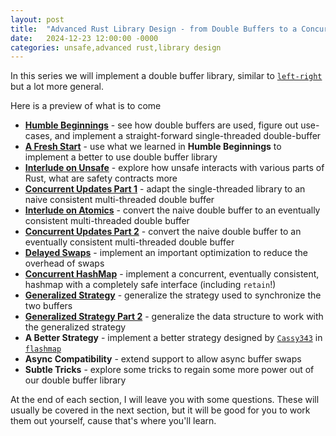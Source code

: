 ```yaml
---
layout: post
title:  "Advanced Rust Library Design - from Double Buffers to a Concurrent HashMap"
date:   2024-12-23 12:00:00 -0000
categories: unsafe,advanced rust,library design
---
```


In this series we will implement a double buffer library, similar to [`left-right`](https://crates.io/crates/left-right) but a lot more general.

Here is a preview of what is to come
 * [**Humble Beginnings**](Double-Buffer-2.html) - see how double buffers are used, figure out use-cases, and implement a straight-forward single-threaded double-buffer
 * [**A Fresh Start**](Double-Buffer-3.html) - use what we learned in **Humble Beginnings** to implement a better to use double buffer library
 * [**Interlude on Unsafe**](Double-Buffer-4.html) - explore how unsafe interacts with various parts of Rust, what are safety contracts more
 * [**Concurrent Updates Part 1**](Double-Buffer-5.html) - adapt the single-threaded library to an naive consistent multi-threaded double buffer
 * [**Interlude on Atomics**](Double-Buffer-6.html) - convert the naive double buffer to an eventually consistent multi-threaded double buffer
 * [**Concurrent Updates Part 2**](Double-Buffer-7.html) - convert the naive double buffer to an eventually consistent multi-threaded double buffer
 * [**Delayed Swaps**](Double-Buffer-8.html) - implement an important optimization to reduce the overhead of swaps
 * [**Concurrent HashMap**](Double-Buffer-9.html) - implement a concurrent, eventually consistent, hashmap with a completely safe interface (including `retain`!)
 * [**Generalized Strategy**](Double-Buffer-10.html) - generalize the strategy used to synchronize the two buffers
 * [**Generalized Strategy Part 2**](Double-Buffer-11.html) - generalize the data structure to work with the generalized strategy
 * **A Better Strategy** - implement a better strategy designed by [`Cassy343`](https://github.com/Cassy343) in [`flashmap`](https://crates.io/crates/flashmap)
 * **Async Compatibility** - extend support to allow async buffer swaps
 * **Subtle Tricks** - explore some tricks to regain some more power out of our double buffer library

At the end of each section, I will leave you with some questions. These will usually be covered in the
next section, but it will be good for you to work them out yourself, cause that's where you'll learn.